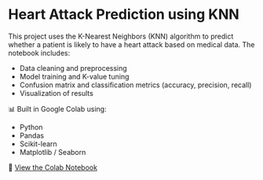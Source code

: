 # Heart Attack Prediction using KNN

This project uses the K-Nearest Neighbors (KNN) algorithm to predict whether a patient is likely to have a heart attack based on medical data. The notebook includes:

- Data cleaning and preprocessing
- Model training and K-value tuning
- Confusion matrix and classification metrics (accuracy, precision, recall)
- Visualization of results

📊 Built in Google Colab using:
- Python
- Pandas
- Scikit-learn
- Matplotlib / Seaborn

🔗 [View the Colab Notebook](https://colab.research.google.com/drive/17Ph3fOaWmtJPYU4493aviXVFtYKkOWkj#scrollTo=CaY4speuW1Mr)
